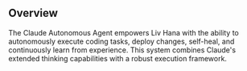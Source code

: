 ## Overview

The Claude Autonomous Agent empowers Liv Hana with the ability to autonomously execute coding tasks, deploy changes, self-heal, and continuously learn from experience. This system combines Claude's extended thinking capabilities with a robust execution framework.

